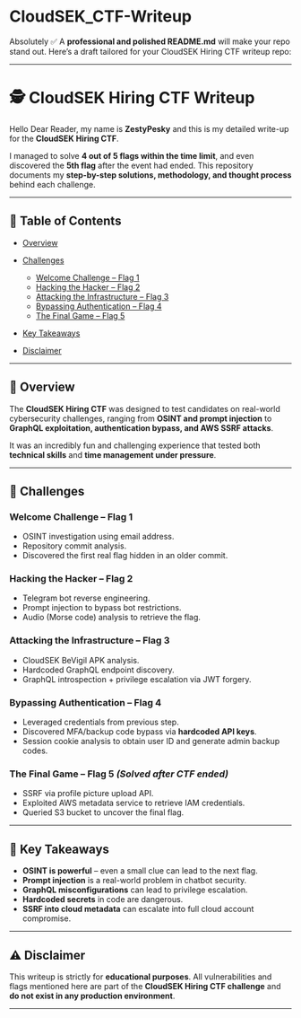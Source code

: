 # CloudSEK_CTF-Writeup
Absolutely ✅ A **professional and polished README.md** will make your repo stand out. Here’s a draft tailored for your CloudSEK Hiring CTF writeup repo:

---

# 🕵️ CloudSEK Hiring CTF Writeup

Hello Dear Reader, my name is **ZestyPesky** and this is my detailed write-up for the **CloudSEK Hiring CTF**.

I managed to solve **4 out of 5 flags within the time limit**, and even discovered the **5th flag** after the event had ended.
This repository documents my **step-by-step solutions, methodology, and thought process** behind each challenge.

---

## 📑 Table of Contents

* [Overview](#Overview)
* [Challenges](#Challenges)

  * [Welcome Challenge – Flag 1](#welcome-challenge--flag-1)
  * [Hacking the Hacker – Flag 2](#hacking-the-hacker--flag-2)
  * [Attacking the Infrastructure – Flag 3](#attacking-the-infrastructure--flag-3)
  * [Bypassing Authentication – Flag 4](#bypassing-authentication--flag-4)
  * [The Final Game – Flag 5](#the-final-game--flag-5)
* [Key Takeaways](#key-takeaways)
* [Disclaimer](#disclaimer)

---

## 🔎 Overview

The **CloudSEK Hiring CTF** was designed to test candidates on real-world cybersecurity challenges, ranging from **OSINT and prompt injection** to **GraphQL exploitation, authentication bypass, and AWS SSRF attacks**.

It was an incredibly fun and challenging experience that tested both **technical skills** and **time management under pressure**.

---

## 🚩 Challenges

### Welcome Challenge – Flag 1

* OSINT investigation using email address.
* Repository commit analysis.
* Discovered the first real flag hidden in an older commit.

### Hacking the Hacker – Flag 2

* Telegram bot reverse engineering.
* Prompt injection to bypass bot restrictions.
* Audio (Morse code) analysis to retrieve the flag.

### Attacking the Infrastructure – Flag 3

* CloudSEK BeVigil APK analysis.
* Hardcoded GraphQL endpoint discovery.
* GraphQL introspection + privilege escalation via JWT forgery.

### Bypassing Authentication – Flag 4

* Leveraged credentials from previous step.
* Discovered MFA/backup code bypass via **hardcoded API keys**.
* Session cookie analysis to obtain user ID and generate admin backup codes.

### The Final Game – Flag 5 *(Solved after CTF ended)*

* SSRF via profile picture upload API.
* Exploited AWS metadata service to retrieve IAM credentials.
* Queried S3 bucket to uncover the final flag.

---

## 📌 Key Takeaways

* **OSINT is powerful** – even a small clue can lead to the next flag.
* **Prompt injection** is a real-world problem in chatbot security.
* **GraphQL misconfigurations** can lead to privilege escalation.
* **Hardcoded secrets** in code are dangerous.
* **SSRF into cloud metadata** can escalate into full cloud account compromise.

---

## ⚠️ Disclaimer

This writeup is strictly for **educational purposes**.
All vulnerabilities and flags mentioned here are part of the **CloudSEK Hiring CTF challenge** and **do not exist in any production environment**.

---
